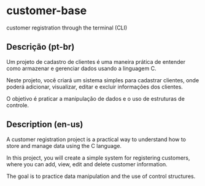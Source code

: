# customer-base
customer registration through the terminal (CLI)

## Descrição (pt-br)
Um projeto de cadastro de clientes é uma maneira prática de entender como armazenar e gerenciar dados usando a linguagem C.

Neste projeto, você criará um sistema simples para cadastrar clientes, onde poderá adicionar, visualizar, editar e excluir informações dos clientes.

O objetivo é praticar a manipulação de dados e o uso de estruturas de controle.

## Description (en-us)
A customer registration project is a practical way to understand how to store and manage data using the C language.

In this project, you will create a simple system for registering customers, where you can add, view, edit and delete customer information.

The goal is to practice data manipulation and the use of control structures.